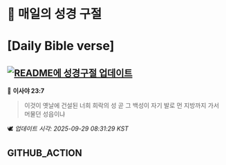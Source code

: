 # 🙏 매일의 성경 구절
# [Daily Bible verse]
## [![README에 성경구절 업데이트](https://github.com/DONGSUKA/first_test/actions/workflows/update-readme-bible.yml/badge.svg)](https://github.com/DONGSUKA/first_test/actions/workflows/update-readme-bible.yml)
<!-- START_BIBLE_VERSE -->
📖 **이사야 23:7**
> 이것이 옛날에 건설된 너희 희락의 성 곧 그 백성이 자기 발로 먼 지방까지 가서 머물던 성읍이냐

🕊️ _업데이트 시각: 2025-09-29 08:31:29 KST_
  <!-- END_BIBLE_VERSE -->
## GITHUB_ACTION
